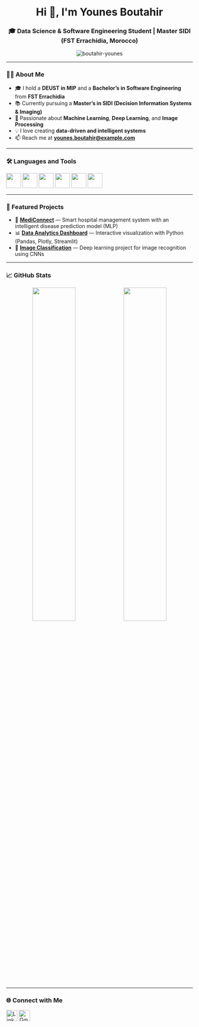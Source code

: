 <h1 align="center">Hi 👋, I'm Younes Boutahir</h1>
<h3 align="center">🎓 Data Science & Software Engineering Student | Master SIDI (FST Errachidia, Morocco)</h3>

<p align="center">
  <img src="https://komarev.com/ghpvc/?username=boutahir-younes&label=Profile%20views&color=0e75b6&style=flat" alt="boutahir-younes" />
</p>

---

### 👨‍🎓 About Me  
- 🎓 I hold a **DEUST in MIP** and a **Bachelor’s in Software Engineering** from **FST Errachidia**  
- 📚 Currently pursuing a **Master’s in SIDI (Decision Information Systems & Imaging)**  
- 🤖 Passionate about **Machine Learning**, **Deep Learning**, and **Image Processing**  
- 💡 I love creating **data-driven and intelligent systems**  
- 📫 Reach me at **younes.boutahir@example.com**

---

### 🛠️ Languages and Tools  
<p align="left">  
  <img src="https://cdn.jsdelivr.net/gh/devicons/devicon/icons/python/python-original.svg" width="40" height="40" />  
  <img src="https://cdn.jsdelivr.net/gh/devicons/devicon/icons/tensorflow/tensorflow-original.svg" width="40" height="40" />  
  <img src="https://cdn.jsdelivr.net/gh/devicons/devicon/icons/pytorch/pytorch-original.svg" width="40" height="40" />  
  <img src="https://cdn.jsdelivr.net/gh/devicons/devicon/icons/mysql/mysql-original.svg" width="40" height="40" />  
  <img src="https://cdn.jsdelivr.net/gh/devicons/devicon/icons/git/git-original.svg" width="40" height="40" />  
  <img src="https://cdn.jsdelivr.net/gh/devicons/devicon/icons/linux/linux-original.svg" width="40" height="40" />  
</p>

---

### 🚀 Featured Projects  
- 🏥 **[MediConnect](https://github.com/boutahir-younes/MediConnect)** — Smart hospital management system with an intelligent disease prediction model (MLP)  
- 📊 **[Data Analytics Dashboard](#)** — Interactive visualization with Python (Pandas, Plotly, Streamlit)  
- 🧠 **[Image Classification](#)** — Deep learning project for image recognition using CNNs  

---

### 📈 GitHub Stats  
<p align="center">
  <img width="48%" src="https://github-readme-stats.vercel.app/api?username=boutahir-younes&show_icons=true&theme=tokyonight" />
  <img width="48%" src="https://github-readme-streak-stats.herokuapp.com/?user=boutahir-younes&theme=tokyonight" />
</p>

---

### 🌐 Connect with Me  
<p align="left">
<a href="https://www.linkedin.com/in/younes-boutahir/" target="blank"><img align="center" src="https://cdn.jsdelivr.net/gh/devicons/devicon/icons/linkedin/linkedin-original.svg" alt="LinkedIn" height="30" width="30" /></a>
<a href="mailto:younes.boutahir@example.com" target="blank"><img align="center" src="https://cdn.jsdelivr.net/gh/simple-icons/simple-icons/icons/gmail.svg" alt="Gmail" height="30" width="30" /></a>
</p>
